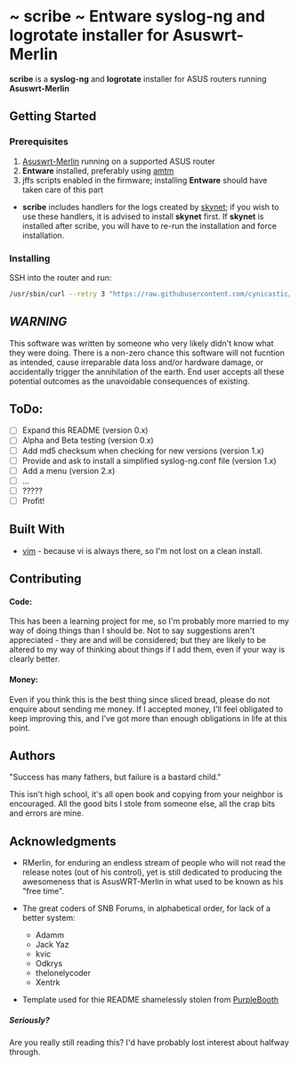 # ~ scribe ~ Entware syslog-ng and logrotate installer for Asuswrt-Merlin

**scribe** is a **syslog-ng** and **logrotate** installer for ASUS routers running **Asuswrt-Merlin**

## Getting Started

### Prerequisites

1. [Asuswrt-Merlin](https://asuswrt.lostrealm.ca/ "Pure Freaking Magic") running on a supported ASUS router
2. **Entware** installed, preferably using [amtm](https://github.com/decoderman/amtm "amtm")
3. jffs scripts enabled in the firmware; installing **Entware** should have taken care of this part

* **scribe** includes handlers for the logs created by [skynet](https://github.com/Adamm00/IPSet_ASUS "skynet"); if you wish to use these handlers, it is advised to install **skynet** first.  If **skynet** is installed after scribe, you will have to re-run the installation and force installation.

### Installing

SSH into the router and run:
```bash
/usr/sbin/curl --retry 3 "https://raw.githubusercontent.com/cynicastic/scribe/master/scribe" -o "/jffs/scripts/scribe" && chmod 0755 /jffs/scripts/scribe && /jffs/scripts/scribe install
```

## *WARNING*

This software was written by someone who very likely didn't know what they were doing.  There is a non-zero chance this software will not fucntion as intended, cause irreparable data loss and/or hardware damage, or accidentally trigger the annihilation of the earth.  End user accepts all these potential outcomes as the unavoidable consequences of existing.

## ToDo:

- [ ] Expand this README (version 0.x)
- [ ] Alpha and Beta testing (version 0.x)
- [ ] Add md5 checksum when checking for new versions (version 1.x)
- [ ] Provide and ask to install a simplified syslog-ng.conf file (version 1.x)
- [ ] Add a menu (version 2.x)
- [ ] ...
- [ ] ?????
- [ ] Profit!

## Built With

* [vim](https://www.vim.org/ "definitely NOT emacs") - because vi is always there, so I'm not lost on a clean install.

## Contributing

#### Code:
This has been a learning project for me, so I'm probably more married to my way of doing things than I should be.  Not to say suggestions aren't appreciated - they are and will be considered; but they are likely to be altered to my way of thinking about things if I add them, even if your way is clearly better.

#### Money:
Even if you think this is the best thing since sliced bread, please do not enquire about sending me money.  If I accepted money, I'll feel obligated to keep improving this, and I've got more than enough obligations in life at this point.  

## Authors

"Success has many fathers, but failure is a bastard child."

This isn't high school, it's all open book and copying from your neighbor is encouraged.  All the good bits I stole from someone else, all the crap bits and errors are mine.

## Acknowledgments

* RMerlin, for enduring an endless stream of people who will not read the release notes (out of his control), yet is still dedicated to producing the awesomeness that is AsusWRT-Merlin in what used to be known as his "free time".
* The great coders of SNB Forums, in alphabetical order, for lack of a better system:
    * Adamm
    * Jack Yaz
    * kvic
    * Odkrys
    * thelonelycoder
    * Xentrk

* Template used for thie README shamelessly stolen from [PurpleBooth](https://gist.github.com/PurpleBooth/109311bb0361f32d87a2 "don't reinvent the wheel")

##### Seriously?
Are you really still reading this?  I'd have probably lost interest about halfway through.
